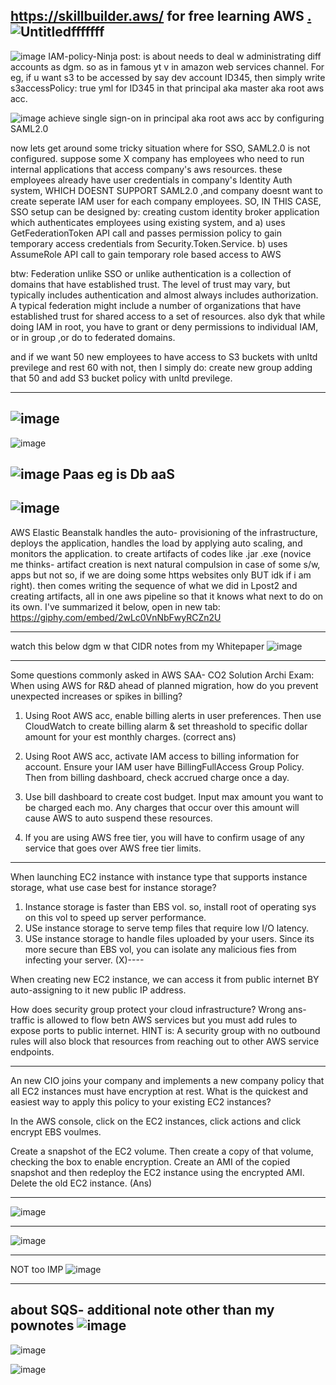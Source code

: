https://skillbuilder.aws/  for free learning AWS [.](https://gist.github.com/AWScommunity/33ab6119dcdeffa149f245f3257fd889#comments)
![Untitledfffffff](https://user-images.githubusercontent.com/109033173/192111690-0812fa89-41e8-447d-81d8-de7e122c28dc.png)
---
![image](https://user-images.githubusercontent.com/109033173/185743047-ca90154f-f832-4145-a1bc-14b968c20a39.png)
IAM-policy-Ninja post: is about needs to deal w administrating diff accounts as dgm. so as in famous yt v in amazon web services channel. 
For eg, if u want s3 to be accessed by say dev account ID345, then simply write s3accessPolicy: true yml for ID345 in that principal aka master aka root aws acc. 

![image](https://user-images.githubusercontent.com/109033173/185743032-f91f0896-ec79-4c3a-8008-355e06bde191.png)
achieve single sign-on in principal aka root aws acc by configuring SAML2.0

now lets get around some tricky situation where for SSO, SAML2.0 is not configured. 
suppose some X company has employees who need to run internal applications that access company's aws resources. these employees already have user credentials in company's Identity Auth system, WHICH DOESNT SUPPORT SAML2.0 ,and company doesnt want to create seperate IAM user for each company employees.
    SO, IN THIS CASE, SSO setup can be designed by:
 creating custom identity broker application which authenticates employees using existing system, and 
a) uses GetFederationToken API call and passes permission policy to gain temporary access credentials from Security.Token.Service.
b) uses AssumeRole API call to gain temporary role based access to AWS

btw: Federation unlike SSO or unlike authentication is a collection of domains that have established trust. The level of trust may vary, but typically includes authentication and almost always includes authorization. A typical federation might include a number of organizations that have established trust for shared access to a set of resources.
also dyk that while doing IAM in root, you have to grant or deny permissions to individual IAM, or in group ,or do to federated domains.
    
and if we want 50 new employees to have access to S3 buckets with unltd previlege and rest 60 with not, then I simply do: 
create new group adding that 50 and add S3 bucket policy with unltd previlege.

---
![image](https://user-images.githubusercontent.com/109033173/180044421-2a5284ba-5783-4e38-a19c-130fa906bf25.png)
---
![image](https://user-images.githubusercontent.com/109033173/183808397-daf854b3-6494-4951-8612-cb8df8cf1cac.png)

![image](https://user-images.githubusercontent.com/109033173/185548155-b630d80d-5424-4a56-acd9-85080b390e9b.png) Paas eg is Db aaS
---
![image](https://user-images.githubusercontent.com/109033173/188077200-bc536f61-4776-4935-86c5-c5567b175d2e.png)
---
AWS Elastic Beanstalk handles the auto- provisioning of the infrastructure, deploys the application, handles the load by applying auto scaling, and monitors the application.                             to create artifacts of codes like .jar .exe (novice me thinks- artifact creation is next natural compulsion in case of some s/w, apps but not so, if we are doing some https websites only BUT idk if i am right). then comes writing the sequence of what we did in Lpost2 and creating artifacts, all in one aws pipeline so that it knows what next to do on its own. I've summarized it below, open in new tab: https://giphy.com/embed/2wLc0VnNbFwyRCZn2U

---
watch this below dgm w that CIDR notes from my Whitepaper
![image](https://user-images.githubusercontent.com/109033173/183240652-76f9f489-b36b-4b9c-952a-49189d5c789c.png)

---
Some questions commonly asked in AWS SAA- CO2 Solution Archi Exam:
When using AWS for R&D ahead of planned migration, how do you prevent unexpected increases or spikes in billing?
1.  Using Root AWS acc, enable billing alerts in user preferences. Then use CloudWatch to create billing alarm & set threashold to specific dollar amount for your est monthly charges.  (correct ans)

2.  Using Root AWS acc, activate IAM access to billing information for account. Ensure your IAM user have BillingFullAccess Group Policy. Then from billing dashboard, check accrued charge once a day.

3.  Use bill dashboard to create cost budget. Input max amount you want to be charged each mo. Any charges that occur over this amount will cause AWS to auto suspend these resources.

4.  If you are using AWS free tier, you will have to confirm usage of any service that goes over AWS free tier limits.
---
When launching EC2 instance with instance type that supports instance storage, what use case best for instance storage?
1. Instance storage is faster than EBS vol. so, install root of operating sys on this vol to speed up server performance.
2. USe instance storage to serve temp files that require low I/O latency.
3. USe instance storage to handle files uploaded by your users. Since its more secure than EBS vol, you can isolate any malicious fies from infecting your server. (X)----
 
When creating new EC2 instance, we can access it from public internet BY auto-assigning to it new public IP address.

How does security group protect your cloud infrastructure? Wrong ans- traffic is allowed to flow betn AWS services but you must add rules to expose ports to public internet. HINT is: A security group with no outbound rules will also block that resources from reaching out to other AWS service endpoints. 

---

An new CIO joins your company and implements a new company policy that all EC2 instances must have encryption at rest. What is the quickest and easiest way to apply this policy to your existing EC2 instances?

In the AWS console, click on the EC2 instances, click actions and click encrypt EBS voulmes.

Create a snapshot of the EC2 volume. Then create a copy of that volume, checking the box to enable encryption. Create an AMI of the copied snapshot and then redeploy the EC2 instance using the encrypted AMI. Delete the old EC2 instance. (Ans)

---

![image](https://user-images.githubusercontent.com/109033173/185830254-038e4876-beeb-45ff-9026-103df622dccd.png)

---
![image](https://user-images.githubusercontent.com/109033173/185744444-ed1e7198-e582-4199-b1a2-a7dc6970eae6.png)

---
NOT too IMP
![image](https://user-images.githubusercontent.com/109033173/187847252-1f3b7709-04bb-4a34-9c3e-271a6b92553e.png)

---
about SQS- additional note other than my pownotes
![image](https://user-images.githubusercontent.com/109033173/186567385-af686d8a-27de-43d8-9d58-13939dba2739.png)
---
![image](https://user-images.githubusercontent.com/109033173/193422322-b40f7d08-68b7-4d6f-8a3e-faaf23aa1606.png)

![image](https://user-images.githubusercontent.com/109033173/192141241-258f9499-d4de-42c7-9b13-fe79d3c043b3.png)

